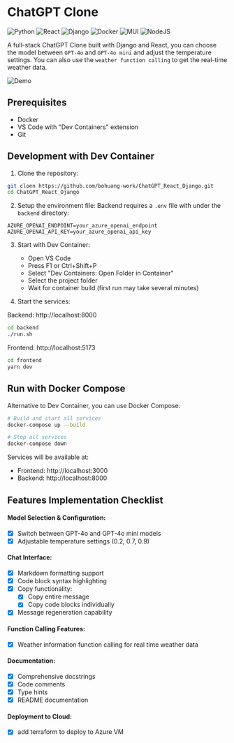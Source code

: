 # ChatGPT Clone

![Python](https://img.shields.io/badge/python-3670A0?style=for-the-badge&logo=python&logoColor=ffdd54)
![React](https://img.shields.io/badge/react-%2320232a.svg?style=for-the-badge&logo=react&logoColor=%2361DAFB)
![Django](https://img.shields.io/badge/django-%23092E20.svg?style=for-the-badge&logo=django&logoColor=white)
![Docker](https://img.shields.io/badge/docker-%230db7ed.svg?style=for-the-badge&logo=docker&logoColor=white)
![MUI](https://img.shields.io/badge/MUI-%230081CB.svg?style=for-the-badge&logo=mui&logoColor=white)
![NodeJS](https://img.shields.io/badge/node.js-6DA55F?style=for-the-badge&logo=node.js&logoColor=white)

A full-stack ChatGPT Clone built with Django and React, you can choose the model between `GPT-4o` and `GPT-4o mini` and adjust the temperature settings.
You can also use the `weather function calling` to get the real-time weather data.

![Demo](demo.gif)


## Prerequisites

- Docker
- VS Code with "Dev Containers" extension
- Git

## Development with Dev Container

1. Clone the repository:
```bash
git cloen https://github.com/bohuang-work/ChatGPT_React_Django.git
cd ChatGPT_React_Django
```

2. Setup the environment file:
Backend requires a `.env` file with under the `backend` directory:
```
AZURE_OPENAI_ENDPOINT=your_azure_openai_endpoint
AZURE_OPENAI_API_KEY=your_azure_openai_api_key
```

3. Start with Dev Container:
   - Open VS Code
   - Press F1 or Ctrl+Shift+P
   - Select "Dev Containers: Open Folder in Container"
   - Select the project folder
   - Wait for container build (first run may take several minutes)

4. Start the services:

Backend: http://localhost:8000
```bash
cd backend
./run.sh
```

Frontend: http://localhost:5173
```bash
cd frontend
yarn dev
```

## Run with Docker Compose

Alternative to Dev Container, you can use Docker Compose:

```bash
# Build and start all services
docker-compose up --build

# Stop all services
docker-compose down
```

Services will be available at:
- Frontend: http://localhost:3000
- Backend: http://localhost:8000

## Features Implementation Checklist

#### Model Selection & Configuration:
- [x] Switch between GPT-4o and GPT-4o mini models
- [x] Adjustable temperature settings (0.2, 0.7, 0.9)

#### Chat Interface:
- [x] Markdown formatting support
- [x] Code block syntax highlighting
- [x] Copy functionality:
  - [x] Copy entire message
  - [x] Copy code blocks individually
- [x] Message regeneration capability

#### Function Calling Features:
- [x] Weather information function calling for real time weather data

#### Documentation:
- [x] Comprehensive docstrings
- [x] Code comments
- [x] Type hints
- [x] README documentation

#### Deployment to Cloud:
- [x] add terraform to deploy to Azure VM
